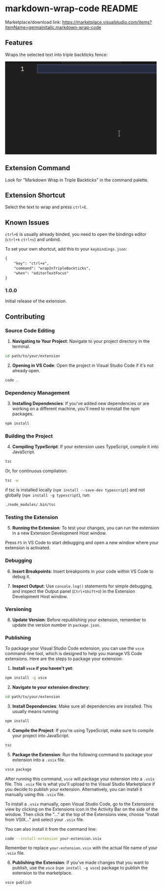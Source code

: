 # markdown-wrap-code README

Marketplace/download link: https://marketplace.visualstudio.com/items?itemName=germainitalic.markdown-wrap-code

## Features

Wraps the selected text into triple backticks fence:

![Demo](images/demo1.gif)

## Extension Command

Look for "Markdown Wrap in Triple Backticks" in the command palette.


## Extension Shortcut

Select the text to wrap and press `ctrl+E`.


## Known Issues

`ctrl+E` is usually already binded, you need to open the bindings editor (`ctrl+k` `ctrl+s`) and unbind.

To set your own shortcut, add this to your `keybindings.json`:

```
{
    "key": "ctrl+e",
    "command": "wrapInTripleBackticks",
    "when": "editorTextFocus"
}
```

### 1.0.0

Initial release of the extension.

## Contributing

### Source Code Editing

1. **Navigating to Your Project**: Navigate to your project directory in the terminal.

```bash
cd path/to/your/extension
```

2. **Opening in VS Code**: Open the project in Visual Studio Code if it's not already open.

```bash
code .
```

### Dependency Management

3. **Installing Dependencies**: If you've added new dependencies or are working on a different machine, you'll need to reinstall the npm packages.

```bash
npm install
```

### Building the Project

4. **Compiling TypeScript**: If your extension uses TypeScript, compile it into JavaScript.

```bash
tsc
```

Or, for continuous compilation:

```bash
tsc -w
```

if tsc is installed locally (`npm install --save-dev typescript`) and not globally (`npm install -g typescript`), run:
```bash
./node_modules/.bin/tsc
```

### Testing the Extension

5. **Running the Extension**: To test your changes, you can run the extension in a new Extension Development Host window.

Press `F5` in VS Code to start debugging and open a new window where your extension is activated.

### Debugging

6. **Insert Breakpoints**: Insert breakpoints in your code within VS Code to debug it.

7. **Inspect Output**: Use `console.log()` statements for simple debugging, and inspect the Output panel (`Ctrl+Shift+U`) in the Extension Development Host window.

### Versioning

8. **Update Version**: Before republishing your extension, remember to update the version number in `package.json`.

### Publishing

To package your Visual Studio Code extension, you can use the `vsce` command-line tool, which is designed to help you manage VS Code extensions. Here are the steps to package your extension:

1. **Install `vsce` if you haven't yet**:
```bash
npm install -g vsce
```

2. **Navigate to your extension directory**:
```bash
cd path/to/your/extension
```

3. **Install Dependencies**: Make sure all dependencies are installed. This usually means running:
```bash
npm install
```

4. **Compile the Project**: If you're using TypeScript, make sure to compile your project into JavaScript.
```bash
tsc
```

5. **Package the Extension**: Run the following command to package your extension into a `.vsix` file.
```bash
vsce package
```

After running this command, `vsce` will package your extension into a `.vsix` file. This `.vsix` file is what you'll upload to the Visual Studio Marketplace if you decide to publish your extension. Alternatively, you can install it manually using this `.vsix` file.

To install a `.vsix` manually, open Visual Studio Code, go to the Extensions view by clicking on the Extensions icon in the Activity Bar on the side of the window. Then click the "..." at the top of the Extensions view, choose "Install from VSIX..." and select your `.vsix` file.

You can also install it from the command line:

```bash
code --install-extension your-extension.vsix
```

Remember to replace `your-extension.vsix` with the actual file name of your `.vsix` file.

6. **Publishing the Extension**: If you've made changes that you want to publish, use the `vsce` (`npm install -g vsce`) package to publish the extension to the marketplace.

```bash
vsce publish
```